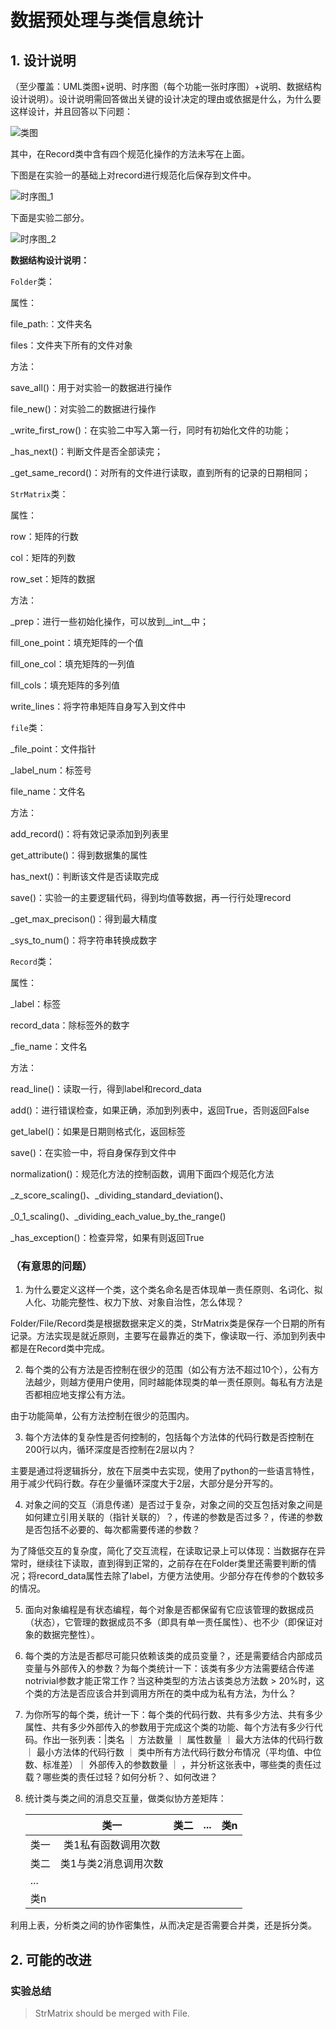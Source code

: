 # 数据预处理与类信息统计

## 1. 设计说明

（至少覆盖：UML类图+说明、时序图（每个功能一张时序图）+说明、数据结构设计说明）。设计说明需回答做出关键的设计决定的理由或依据是什么，为什么要这样设计，并且回答以下问题：

![类图](.\PIC\类图.png)

其中，在Record类中含有四个规范化操作的方法未写在上面。

下图是在实验一的基础上对record进行规范化后保存到文件中。

![时序图_1](.\PIC\时序图_1.png)

下面是实验二部分。

![时序图_2](.\PIC\时序图_2.png)

**数据结构设计说明：**

`Folder`类：

属性：

file_path:：文件夹名

files：文件夹下所有的文件对象

方法：

save_all()：用于对实验一的数据进行操作

file_new()：对实验二的数据进行操作

_write_first_row()：在实验二中写入第一行，同时有初始化文件的功能；

_has_next()：判断文件是否全部读完；

_get_same_record()：对所有的文件进行读取，直到所有的记录的日期相同；

`StrMatrix`类：

属性：

row：矩阵的行数

col：矩阵的列数

row_set：矩阵的数据

方法：

_prep：进行一些初始化操作，可以放到__int__中；

fill_one_point：填充矩阵的一个值

fill_one_col：填充矩阵的一列值

fill_cols：填充矩阵的多列值

write_lines：将字符串矩阵自身写入到文件中

`file`类：

_file_point：文件指针

_label_num：标签号

file_name：文件名

方法：

add_record()：将有效记录添加到列表里

get_attribute()：得到数据集的属性

has_next()：判断该文件是否读取完成

save()：实验一的主要逻辑代码，得到均值等数据，再一行行处理record

_get_max_precison()：得到最大精度

_sys_to_num()：将字符串转换成数字

`Record`类：

属性：

_label：标签

record_data：除标签外的数字

_fie_name：文件名

方法：

read_line()：读取一行，得到label和record_data

add()：进行错误检查，如果正确，添加到列表中，返回True，否则返回False

get_label()：如果是日期则格式化，返回标签

save()：在实验一中，将自身保存到文件中

normalization()：规范化方法的控制函数，调用下面四个规范化方法

_z_score_scaling()、_dividing_standard_deviation()、

_0_1_scaling()、_dividing_each_value_by_the_range()

_has_exception()：检查异常，如果有则返回True

 ### （有意思的问题）

1. 为什么要定义这样一个类，这个类名命名是否体现单一责任原则、名词化、拟人化、功能完整性、权力下放、对象自治性，怎么体现？

Folder/File/Record类是根据数据来定义的类，StrMatrix类是保存一个日期的所有记录。方法实现是就近原则，主要写在最靠近的类下，像读取一行、添加到列表中都是在Record类中完成。

2.  每个类的公有方法是否控制在很少的范围（如公有方法不超过10个），公有方法越少，则越方便用户使用，同时越能体现类的单一责任原则。每私有方法是否都相应地支撑公有方法。

由于功能简单，公有方法控制在很少的范围内。

3. 每个方法体的复杂性是否何控制的，包括每个方法体的代码行数是否控制在200行以内，循环深度是否控制在2层以内？

主要是通过将逻辑拆分，放在下层类中去实现，使用了python的一些语言特性，用于减少代码行数。存在少量循环深度大于2层，大部分是分开写的。

4. 对象之间的交互（消息传递）是否过于复杂，对象之间的交互包括对象之间是如何建立引用关联的（指针关联的）？，传递的参数是否过多？，传递的参数是否包括不必要的、每次都需要传递的参数？

为了降低交互的复杂度，简化了交互流程，在读取记录上可以体现：当数据存在异常时，继续往下读取，直到得到正常的，之前存在在Folder类里还需要判断的情况；将record_data属性去除了label，方便方法使用。少部分存在传参的个数较多的情况。

5. 面向对象编程是有状态编程，每个对象是否都保留有它应该管理的数据成员（状态），它管理的数据成员不多（即具有单一责任属性）、也不少（即保证对象的数据完整性）。

6. 每个类的方法是否都尽可能只依赖该类的成员变量？，还是需要结合内部成员变量与外部传入的参数？为每个类统计一下：该类有多少方法需要结合传递notrivial参数才能正常工作？当这种类型的方法占该类总方法数 > 20%时，这个类的方法是否应该合并到调用方所在的类中成为私有方法，为什么？

7. 为你所写的每个类，统计一下：每个类的代码行数、共有多少方法、共有多少属性、共有多少外部传入的参数用于完成这个类的功能、每个方法有多少行代码。作出一张列表：|类名 ｜ 方法数量 ｜ 属性数量 ｜ 最大方法体的代码行数 ｜ 最小方法体的代码行数 ｜ 类中所有方法代码行数分布情况（平均值、中位数、标准差）｜ 外部传入的参数数量 ｜ ，并分析这张表中，哪些类的责任过载？哪些类的责任过轻？如何分析？、如何改进？

8. 统计类与类之间的消息交互量，做类似协方差矩阵：      

   |      |     类一      |  类二  | ...  |  类n  |
   | ---- | :---------: | :--: | :--: | :--: |
   | 类一   | 类1私有函数调用次数  |      |      |      |
   | 类二   | 类1与类2消息调用次数 |      |      |      |
   | ...  |             |      |      |      |
   | 类n   |             |      |      |      |

利用上表，分析类之间的协作密集性，从而决定是否需要合并类，还是拆分类。

## 2. 可能的改进

### 实验总结



> StrMatrix should be merged with File.﻿﻿﻿﻿﻿